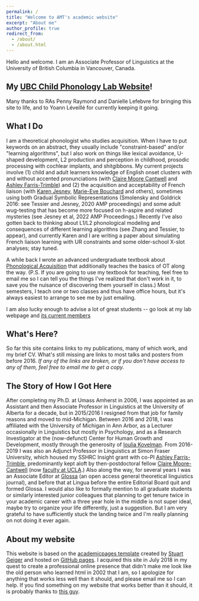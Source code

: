 ```yaml
---
permalink: /
title: "Welcome to AMT's academic website"
excerpt: "About me"
author_profile: true
redirect_from: 
  - /about/
  - /about.html
---
```

<div class="amtText" markdown="1">
Hello and welcome. I am an Associate Professor of Linguistics at the University of British Columbia in Vancouver, Canada.

My <a href="http://childphonlab.arts.ubc.ca">UBC Child Phonology Lab Website</A>! 
---
Many thanks to RAs Penny Raymond and Danielle Lefebvre for bringing this site to life, and to Yoann Léveillé for currently keeping it going.  

What I Do
---
I am a theoretical phonologist who studies acquisition. When I have to put keywords on an abstract, they usually include "constraint-based" and/or "learning algorithms", but I also work on things like lexical avoidance, U-shaped development, L2 production and perception in childhood, prosodic processing with cochlear implants, and shitgibbons. My current projects involve (1) child and adult learners knowledge of English onset clusters with and without accented pronunciations (with <a href="http://www.clairemoorecantwell.org/">Claire Moore Cantwell</a> and <a href="https://www.sfu.ca/linguistics/people/faculty/farris-trimble.html">Ashley Farris-Trimble</a>) and (2) the acquisition and acceptability of French liaison (with <a href="https://carleton.ca/slals/people/jesney-karen/">Karen Jesney</a>, <a href="https://fhis.ubc.ca/profile/marie-eve-bouchard/">Marie-Eve Bouchard</a> and others), sometimes using both Gradual Symbolic Representations (Smolensky and Goldrick 2016: see Tessier and Jesney, 2020 AMP proceedings) and some adult wug-testing that has become more focused on h-aspire and related mysteries (see Jesney et al, 2022 AMP Proceedings.) Recently I've also gotten back to thinking about L1/L2 phonological modeling and consequences of different learning algorithns (see Zhang and Tessier, to appear), and currently Karen and I are writing a paper about simulating French liaison learning with UR constraints and some older-school X-slot analyses; stay tuned.  

A while back I wrote an advanced undergraduate textbook about <A href="https://www.macmillanihe.com/page/detail/Phonological-Acquisition/?K=9780230293762">Phonological Acquisition</a> that additionally teaches the basics of OT along the way. (P.S. If you are going to use my textbook for teaching, feel free to email me so I can tell you the things I've realized that don't work in it, to save you the nuisance of discovering them yourself in class.) Most semesters, I teach one or two classes and thus have office hours, but it's always easiest to arrange to see me by just emailing. 

I am also lucky enough to advise a lot of great students -- go look at my lab webpage and <a href="https://childphonlab.arts.ubc.ca/labmembers/">its current members</a>

What's Here?
-----
So far this site contains links to my publications, many of which work, and my brief CV.
What's still missing are links to most talks and posters from before 2016. *If any of the links are broken, or if you don't have access to any of them, feel free to email me to get a copy.*

The Story of How I Got Here
-----
After completing my Ph.D. at Umass Amherst in 2006, I was appointed as an Assistant and then Associate Professor in Linguistics at the University of Alberta for a decade, but in 2015/2016 I resigned from that job for family reasons and moved to mid-Michigan. Between 2016 and 2018, I was affiliated with the University of Michigan in Ann Arbor, as a Lecturer occasionally in Linguistics but mostly in Psychology, and as a Research Investigator at the (now-defunct) Center for Human Growth and Development, mostly through the generosity of <a href="https://lsa.umich.edu/psych/people/faculty/kovelman.html">Ioulia Kovelman</a>. From 2016-2019 I was also an Adjunct Professor in Linguistics at Simon Fraser University, which housed my SSHRC Insight grant with co-PI <a href="https://www.sfu.ca/linguistics/people/faculty/farris-trimble.html">Ashley Farris-Trimble</a>, predominantly kept aloft by then-postdoctoral fellow <a href="http://www.clairemoorecantwell.org/">Claire Moore-Cantwell</a> (now <a href="https://linguistics.ucla.edu/person/claire-moore-cantwell/">faculty at UCLA</a>.) Also along the way, for several years I was an Associate Editor at <a href="https://www.glossa-journal.org/">Glossa</a> (an open access general theoretical linguistics journal), and before that at Lingua before the entire Editorial Board quit and formed Glossa. I would also like to formally mention to all graduate students or similarly interested junior colleagues that planning to get tenure twice in your academic career with a three year hole in the middle is not super ideal, maybe try to organize your life differently, just a suggestion. But I am very grateful to have sufficiently stuck the landing twice and I'm really planning on not doing it ever again.

**About my website**
------
This website is based on the [academicpages template](https://github.com/academicpages/academicpages.github.io) created by [Stuart Geiger](http://stuartgeiger.com) and hosted on [GitHub pages](https://pages.github.com). I acquired this site in July 2018 in my quest to create a professional online presence that didn't make me look like the old person who learned html in 2002 that I am, so I apologize for anything that works less well than it should, and please email me so I can help. If you find something on my website that works better than it should, it is probably thanks to <a href="https://rogertessier.org/">this guy</a>.
</div>
